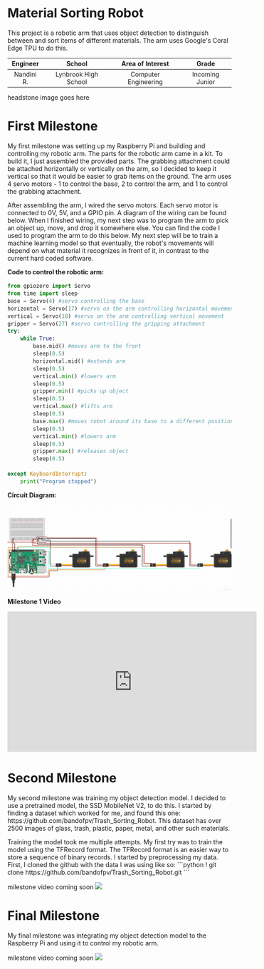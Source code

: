 ﻿# Material Sorting Robot
This project is a robotic arm that uses object detection to distinguish between and sort items of different materials. The arm uses Google's Coral Edge TPU to do this. 

| **Engineer** | **School** | **Area of Interest** | **Grade** |
|:--:|:--:|:--:|:--:|
| Nandini R. | Lynbrook High School | Computer Engineering | Incoming Junior

headstone image goes here
  
# First Milestone
<p>My first milestone was setting up my Raspberry Pi and building and controlling my robotic arm. The parts for the robotic arm came in a kit. To build it, I just assembled the provided parts. The grabbing attachment could be attached horizontally or vertically on the arm, so I decided to keep it vertical so that it would be easier to grab items on the ground. The  arm uses 4 servo motors - 1 to control the base, 2 to control the arm, and 1 to control the grabbing attachment.</p> <p>After assembling the arm, I wired the servo motors. Each servo motor is connected to 0V, 5V, and a GPIO pin. A diagram of the wiring can be found below. When I finished wiring, my next step was to program the arm to pick an object up, move, and drop it somewhere else. You can find the code I used to program the arm to do this below. My next step will be to train a machine learning model so that eventually, the robot's movements will depend on what material it recognizes in front of it, in contrast to the current hard coded software.</p> 


**Code to control the robotic arm:** 
```python
from gpiozero import Servo
from time import sleep
base = Servo(4) #servo controlling the base
horizontal = Servo(17) #servo on the arm controlling horizontal movement
vertical = Servo(18) #servo on the arm controlling vertical movement
gripper = Servo(27) #servo controlling the gripping attachment 
try:
    while True:
        base.mid() #moves arm to the front
        sleep(0.5)
        horizontal.mid() #extends arm 
        sleep(0.5)
        vertical.min() #lowers arm
        sleep(0.5)
        gripper.min() #picks up object
        sleep(0.5)
        vertical.max() #lifts arm
        sleep(0.5)
        base.max() #moves robot around its base to a different position
        sleep(0.5)
        vertical.min() #lowers arm
        sleep(0.5)
        gripper.max() #releases object 
        sleep(0.5)
        
except KeyboardInterrupt:
    print("Program stopped")
```

**Circuit Diagram:**

![image](circuit.png)


<!-- milestone video here-->
**Milestone 1 Video** 
<iframe width="560" height="315" src="https://www.youtube.com/embed/OB5t3VPEeiY" title="YouTube video player" frameborder="0" allow="accelerometer; autoplay; clipboard-write; encrypted-media; gyroscope; picture-in-picture" allowfullscreen></iframe>


# Second Milestone
<p>My second milestone was training my object detection model. I decided to use a pretrained model, the SSD MobileNet V2, to do this. I started by finding a dataset which worked for me, and found this one: https://github.com/bandofpv/Trash_Sorting_Robot. This dataset has over 2500 images of glass, trash, plastic, paper, metal, and other such materials. <p> Training the model took me multiple attempts. My first try was to train the model using the TFRecord format. The TFRecord format is an easier way to store a sequence of binary records. I started by preprocessing my data. First, I cloned the github with the data I was using like so:
```python
! git clone https://github.com/bandofpv/Trash_Sorting_Robot.git 
```

<!-- milestone video here-->
milestone video coming soon 
<img src = "https://mir-s3-cdn-cf.behance.net/project_modules/disp/35771931234507.564a1d2403b3a.gif">
# Final Milestone
  

My final milestone was integrating my object detection model to the Raspberry Pi and using it to control my robotic arm. 

<!-- milestone video here-->
milestone video coming soon 
<img src = "https://mir-s3-cdn-cf.behance.net/project_modules/disp/35771931234507.564a1d2403b3a.gif">
